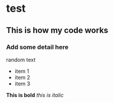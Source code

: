 # test
## This is how my code works
### Add some detail here


random text


* item 1
* item 2
* item 3


**This is bold** _this is italic_
